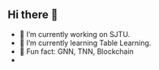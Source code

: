 ## Hi there 👋
- 🔭 I’m currently working on SJTU.
- 🌱 I’m currently learning Table Learning.
- :raising_hand: Fun fact: GNN, TNN, Blockchain
- 

<!--
**JianwuZheng413/JianwuZheng413** is a ✨ _special_ ✨ repository because its `README.md` (this file) appears on your GitHub profile.

Here are some ideas to get you started:

- 🔭 I’m currently working on SJTU
- 🌱 I’m currently learning ...
- 👯 I’m looking to collaborate on ...
- 🤔 I’m looking for help with ...
- 💬 Ask me about ...
- 📫 How to reach me: ...
- 😄 Pronouns: ...
- ⚡ Fun fact: ...

![JianwuZheng's github stats](https://github-readme-stats.vercel.app/api?username=JianwuZheng&show_icons=true&theme=radical) 
-->
